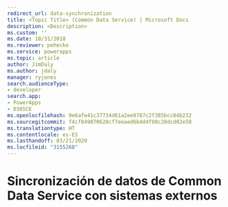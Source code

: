 ```yaml
---
redirect_url: data-synchronization
title: <Topic Title> (Common Data Service) | Microsoft Docs
description: <Description>
ms.custom: ''
ms.date: 10/31/2018
ms.reviewer: pehecke
ms.service: powerapps
ms.topic: article
author: JimDaly
ms.author: jdaly
manager: ryjones
search.audienceType:
- developer
search.app:
- PowerApps
- D365CE
ms.openlocfilehash: 9e6afe41c37734d61a2ee0787c2f385bcc84b232
ms.sourcegitcommit: f4cf849070628cf7eeaed6b4d4f08c20dcd02e58
ms.translationtype: HT
ms.contentlocale: es-ES
ms.lasthandoff: 03/21/2020
ms.locfileid: "3155268"
---
```

# <a name="synchronize-common-data-service-data-with-external-systems"></a>Sincronización de datos de Common Data Service con sistemas externos

<!-- https://docs.microsoft.com/dynamics365/customer-engagement/developer/synchronize-dynamics-365-data-with-external-systems
Too much focus on this as a new feature and the change from the past.
Make this 'timeless'
Learning opportunity: Write 'timely' blog posts and 'timeless' documentation.
 -->